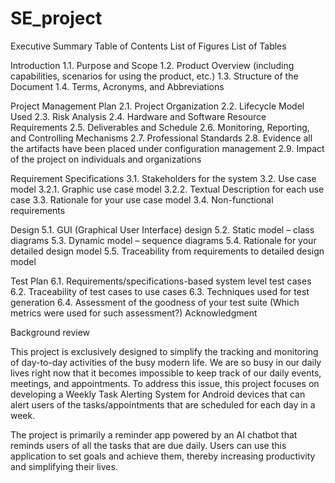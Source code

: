 # SE_project

Executive Summary
Table of Contents
List of Figures
List of Tables

Introduction
1.1. Purpose and Scope
1.2. Product Overview (including capabilities, scenarios for using the product, etc.) 1.3. Structure of the Document
1.4. Terms, Acronyms, and Abbreviations

Project Management Plan
2.1. Project Organization
2.2. Lifecycle Model Used
2.3. Risk Analysis
2.4. Hardware and Software Resource Requirements
2.5. Deliverables and Schedule
2.6. Monitoring, Reporting, and Controlling Mechanisms
2.7. Professional Standards
2.8. Evidence all the artifacts have been placed under configuration management 2.9. Impact of the project on individuals and organizations

Requirement Specifications
3.1. Stakeholders for the system
3.2. Use case model
3.2.1. Graphic use case model
3.2.2. Textual Description for each use case
3.3. Rationale for your use case model
3.4. Non-functional requirements

Design
5.1. GUI (Graphical User Interface) design
5.2. Static model – class diagrams
5.3. Dynamic model – sequence diagrams
5.4. Rationale for your detailed design model
5.5. Traceability from requirements to detailed design model

Test Plan
6.1. Requirements/specifications-based system level test cases
6.2. Traceability of test cases to use cases
6.3. Techniques used for test generation
6.4. Assessment of the goodness of your test suite
(Which metrics were used for such assessment?)
Acknowledgment

Background review

This project is exclusively designed to simplify the tracking and monitoring of day-to-day activities of the busy modern life. We are so busy in our daily lives right now that it becomes impossible to keep track of our daily events, meetings, and appointments. To address this issue, this project focuses on developing a Weekly Task Alerting System for Android devices that can alert users of the tasks/appointments that are scheduled for each day in a week.

The project is primarily a reminder app powered by an AI chatbot that reminds users of all the tasks that are due daily. Users can use this application to set goals and achieve them, thereby increasing productivity and simplifying their lives.
